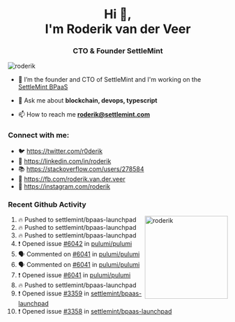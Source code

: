 <h1 align="center">Hi 👋,<br/> I'm Roderik van der Veer</h1>
<h3 align="center">CTO & Founder SettleMint</h3>

<p align="left"> <img src="https://komarev.com/ghpvc/?username=roderik" alt="roderik" /> </p>

- 🔭 I’m the founder and CTO of SettleMint and I'm working on the [SettleMint BPaaS](https://settlemint.com)

- 💬 Ask me about **blockchain, devops, typescript**

- 📫 How to reach me **roderik@settlemint.com**



### Connect with me:

- 🐦 https://twitter.com/r0derik
- 🏢 https://linkedin.com/in/roderik
- 📚 https://stackoverflow.com/users/278584
- 🙊 https://fb.com/roderik.van.der.veer
- 📸 https://instagram.com/roderik

### Recent Github Activity
<img src="https://github-readme-stats.vercel.app/api?username=roderik&show_icons=true&count_private=true" alt="roderik" align="right" height="190" />

<!--START_SECTION:activity-->
1. 🔥 Pushed to settlemint/bpaas-launchpad
2. 🔥 Pushed to settlemint/bpaas-launchpad
3. 🔥 Pushed to settlemint/bpaas-launchpad
4. ❗️ Opened issue [#6042](https://github.com/pulumi/pulumi/issues/6042) in [pulumi/pulumi](https://github.com/pulumi/pulumi)
5. 🗣 Commented on [#6041](https://github.com/pulumi/pulumi/issues/6041) in [pulumi/pulumi](https://github.com/pulumi/pulumi)
6. 🗣 Commented on [#6041](https://github.com/pulumi/pulumi/issues/6041) in [pulumi/pulumi](https://github.com/pulumi/pulumi)
7. ❗️ Opened issue [#6041](https://github.com/pulumi/pulumi/issues/6041) in [pulumi/pulumi](https://github.com/pulumi/pulumi)
8. 🔥 Pushed to settlemint/bpaas-launchpad
9. ❗️ Opened issue [#3359](https://github.com/settlemint/bpaas-launchpad/issues/3359) in [settlemint/bpaas-launchpad](https://github.com/settlemint/bpaas-launchpad)
10. ❗️ Opened issue [#3358](https://github.com/settlemint/bpaas-launchpad/issues/3358) in [settlemint/bpaas-launchpad](https://github.com/settlemint/bpaas-launchpad)
<!--END_SECTION:activity-->